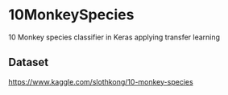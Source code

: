 # 10MonkeySpecies
10 Monkey species classifier in Keras applying transfer learning 

## Dataset 

https://www.kaggle.com/slothkong/10-monkey-species
